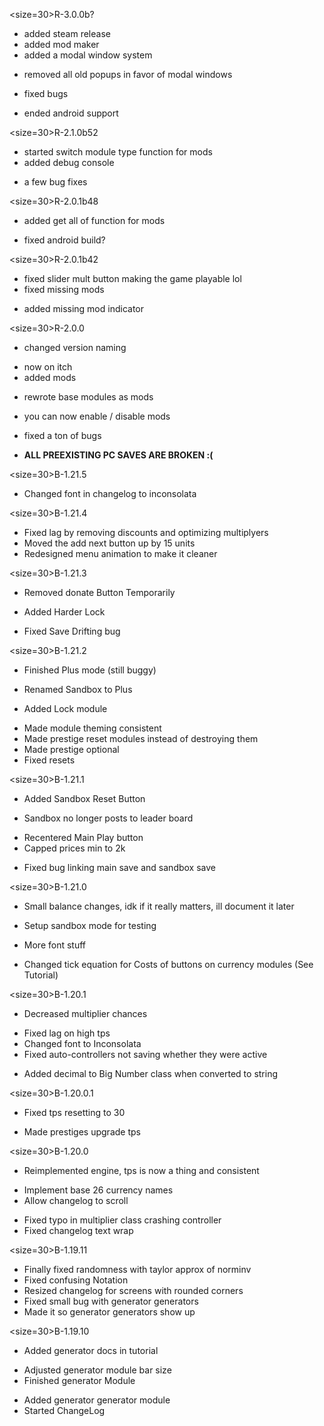 <size=30>R-3.0.0b?</size>
+ added steam release
+ added mod maker
+ added a modal window system
- removed all old popups in favor of modal windows
* fixed bugs
- ended android support

<size=30>R-2.1.0b52</size>
+ started switch module type function for mods
+ added debug console
* a few bug fixes

<size=30>R-2.0.1b48</size>
+ added get all of function for mods
* fixed android build?

<size=30>R-2.0.1b42</size>
* fixed slider mult button making the game playable lol
* fixed missing mods
+ added missing mod indicator

<size=30>R-2.0.0</size>

* changed version naming
+ now on itch
+ added mods
* rewrote base modules as mods
+ you can now enable / disable mods
* fixed a ton of bugs
- <b>ALL PREEXISTING PC SAVES ARE BROKEN :(</b>

<size=30>B-1.21.5</size>
+ Changed font in changelog to inconsolata

<size=30>B-1.21.4</size>
* Fixed lag by removing discounts and optimizing multiplyers
* Moved the add next button up by 15 units
* Redesigned menu animation to make it cleaner

<size=30>B-1.21.3</size>
- Removed donate Button Temporarily 
+ Added Harder Lock
* Fixed Save Drifting bug

<size=30>B-1.21.2</size>
+ Finished Plus mode (still buggy)
* Renamed Sandbox to Plus
+ Added Lock module
* Made module theming consistent
* Made prestige reset modules instead of destroying them 
* Made prestige optional
* Fixed resets

<size=30>B-1.21.1</size>
+ Added Sandbox Reset Button
* Sandbox no longer posts to leader board
+ Recentered Main Play button
+ Capped prices min to 2k
* Fixed bug linking main save and sandbox save

<size=30>B-1.21.0</size>
- Small balance changes, idk if it really matters, ill document it later
+ Setup sandbox mode for testing
* More font stuff
- Changed tick equation for Costs of buttons on currency modules (See Tutorial)

<size=30>B-1.20.1</size>
- Decreased multiplier chances
* Fixed lag on high tps
* Changed font to Inconsolata
* Fixed auto-controllers not saving whether they were active
+ Added decimal to Big Number class when converted to string

<size=30>B-1.20.0.1</size>
* Fixed tps resetting to 30
+ Made prestiges upgrade tps

<size=30>B-1.20.0</size>
* Reimplemented engine, tps is now a thing and consistent
+ Implement base 26 currency names
+ Allow changelog to scroll
* Fixed typo in multiplier class crashing controller
* Fixed changelog text wrap

<size=30>B-1.19.11</size>
* Finally fixed randomness with taylor approx of norminv
* Fixed confusing Notation
* Resized changelog for screens with rounded corners
* Fixed small bug with generator generators
* Made it so generator generators show up

<size=30>B-1.19.10</size>
+ Added generator docs in tutorial
* Adjusted generator module bar size
* Finished generator Module
+ Added generator generator module
+ Started ChangeLog

